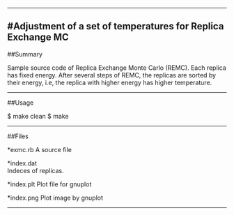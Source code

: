 ------------------------------------------------------------------------
#Adjustment of a set of temperatures for Replica Exchange MC
------------------------------------------------------------------------
##Summary

Sample source code of Replica Exchange Monte Carlo (REMC).
Each replica has fixed energy. After several steps of REMC,
the replicas are sorted by their energy, i.e, the replica
with higher energy has higher temperature.

-----------------------------------------------------------------------
##Usage

   $ make clean
   $ make

-----------------------------------------------------------------------
##Files

*exmc.rb
  A source file

*index.dat  
  Indeces of replicas. 

*index.plt
  Plot file for gnuplot

*index.png
  Plot image by gnuplot

------------------------------------------------------------------------
